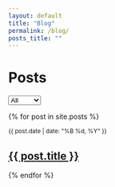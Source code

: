 ```yaml
---
layout: default
title: "Blog"
permalink: /blog/
posts_title: ""
---
```


# Posts

<select id="tag-filter">
  <option value="all">All</option>
  <option value="coding">Coding</option>
  <option value="jekyll">Jekyll</option>
  <!-- Add more options as needed -->
</select>

{% for post in site.posts %}
  <div class="post" data-tags="{{ post.tags | join:',' }}">
    <small>{{ post.date | date: "%B %d, %Y" }}</small>
    <h2><a href="{{ post.url }}">{{ post.title }}</a></h2>
  </div>
{% endfor %}


<script>
  document.getElementById('tag-filter').addEventListener('change', function() {
    var selectedTag = this.value;
    var posts = document.querySelectorAll('.post');
    
    posts.forEach(function(post) {
      var postTags = post.getAttribute('data-tags').split(',');
      if (selectedTag === 'all' || postTags.includes(selectedTag)) {
        post.style.display = '';
      } else {
        post.style.display = 'none';
      }
    });
  });
</script>

